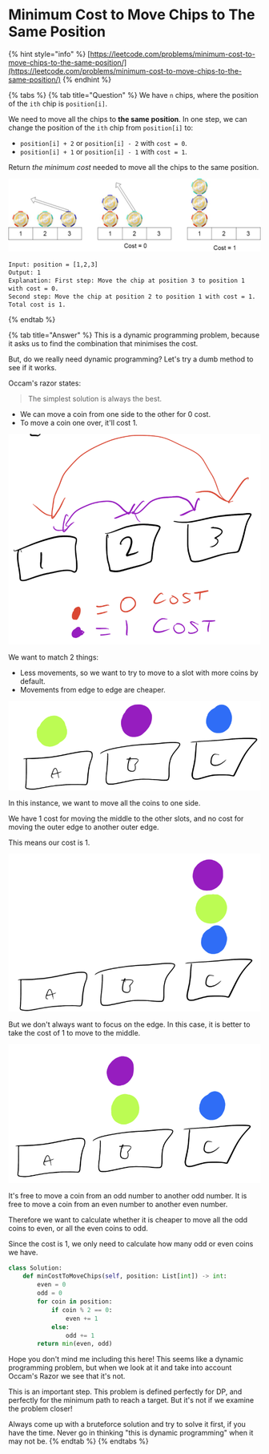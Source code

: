 # Minimum Cost to Move Chips to The Same Position

{% hint style="info" %}
[https://leetcode.com/problems/minimum-cost-to-move-chips-to-the-same-position/](https://leetcode.com/problems/minimum-cost-to-move-chips-to-the-same-position/)
{% endhint %}

{% tabs %}
{% tab title="Question" %}
We have `n` chips, where the position of the `ith` chip is `position[i]`.

We need to move all the chips to **the same position**. In one step, we can change the position of the `ith` chip from `position[i]` to:

* `position[i] + 2` or `position[i] - 2` with `cost = 0`.
* `position[i] + 1` or `position[i] - 1` with `cost = 1`.

Return _the minimum cost_ needed to move all the chips to the same position.

![](../../.gitbook/assets/image%20%285%29.png)

```text
Input: position = [1,2,3]
Output: 1
Explanation: First step: Move the chip at position 3 to position 1 with cost = 0.
Second step: Move the chip at position 2 to position 1 with cost = 1.
Total cost is 1.
```
{% endtab %}

{% tab title="Answer" %}
This is a dynamic programming problem, because it asks us to find the combination that minimises the cost.

But, do we really need dynamic programming? Let's try a dumb method to see if it works.

Occam's razor states:

> The simplest solution is always the best.

* We can move a coin from one side to the other for 0 cost.
* To move a coin one over, it'll cost 1.

![](../../.gitbook/assets/image%20%289%29.png)

We want to match 2 things:

* Less movements, so we want to try to move to a slot with more coins by default.
* Movements from edge to edge are cheaper.

![](../../.gitbook/assets/image%20%288%29.png)

In this instance, we want to move all the coins to one side. 

We have 1 cost for moving the middle to the other slots, and no cost for moving the outer edge to another outer edge.

This means our cost is 1.

![](../../.gitbook/assets/image%20%286%29.png)

But we don't always want to focus on the edge. In this case, it is better to take the cost of 1 to move to the middle.

![](../../.gitbook/assets/image%20%287%29.png)

It's free to move a coin from an odd number to another odd number. It is free to move a coin from an even number to another even number.  
  
Therefore we want to calculate whether it is cheaper to move all the odd coins to even, or all the even coins to odd.   
  
Since the cost is 1, we only need to calculate how many odd or even coins we have.

```python
class Solution:
    def minCostToMoveChips(self, position: List[int]) -> int:
        even = 0
        odd = 0
        for coin in position:
            if coin % 2 == 0:
                even += 1
            else:
                odd += 1
        return min(even, odd)
```

Hope you don't mind me including this here! This seems like a dynamic programming problem, but when we look at it and take into account Occam's Razor we see that it's not.

This is an important step. This problem is defined perfectly for DP, and perfectly for the minimum path to reach a target. But it's not if we examine the problem closer!

Always come up with a bruteforce solution and try to solve it first, if you have the time. Never go in thinking "this is dynamic programming" when it may not be. 
{% endtab %}
{% endtabs %}



